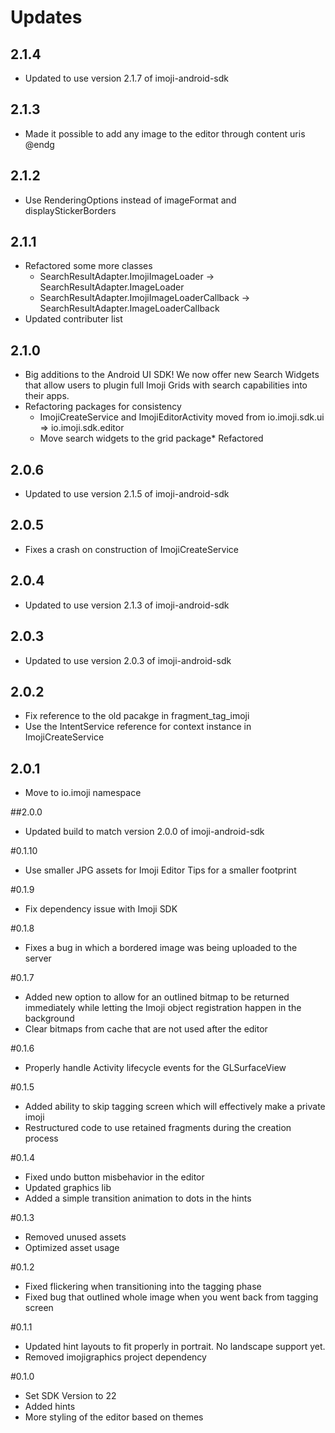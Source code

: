 # Updates

## 2.1.4
* Updated to use version 2.1.7 of imoji-android-sdk 

## 2.1.3
* Made it possible to add any image to the editor through content uris @endg

## 2.1.2
* Use RenderingOptions instead of imageFormat and displayStickerBorders

## 2.1.1
* Refactored some more classes
  * SearchResultAdapter.ImojiImageLoader -> SearchResultAdapter.ImageLoader
  * SearchResultAdapter.ImojiImageLoaderCallback -> SearchResultAdapter.ImageLoaderCallback
* Updated contributer list

## 2.1.0
* Big additions to the Android UI SDK! We now offer new Search Widgets that allow users to plugin full Imoji Grids with search capabilities into their apps. 
* Refactoring packages for consistency
  * ImojiCreateService and ImojiEditorActivity moved from io.imoji.sdk.ui => io.imoji.sdk.editor
  * Move search widgets to the grid package* Refactored 

## 2.0.6
* Updated to use version 2.1.5 of imoji-android-sdk 

## 2.0.5
* Fixes a crash on construction of ImojiCreateService

## 2.0.4
* Updated to use version 2.1.3 of imoji-android-sdk 

## 2.0.3
* Updated to use version 2.0.3 of imoji-android-sdk 

## 2.0.2
* Fix reference to the old pacakge in fragment_tag_imoji
* Use the IntentService reference for context instance in ImojiCreateService 

## 2.0.1
* Move to io.imoji namespace

##2.0.0
* Updated build to match version 2.0.0 of imoji-android-sdk

#0.1.10
- Use smaller JPG assets for Imoji Editor Tips for a smaller footprint

#0.1.9
- Fix dependency issue with Imoji SDK

#0.1.8
- Fixes a bug in which a bordered image was being uploaded to the server

#0.1.7
- Added new option to allow for an outlined bitmap to be returned immediately while letting the
  Imoji object registration happen in the background
- Clear bitmaps from cache that are not used after the editor

#0.1.6
- Properly handle Activity lifecycle events for the GLSurfaceView

#0.1.5
- Added ability to skip tagging screen which will effectively make a private imoji
- Restructured code to use retained fragments during the creation process

#0.1.4
- Fixed undo button misbehavior in the editor
- Updated graphics lib
- Added a simple transition animation to dots in the hints

#0.1.3
- Removed unused assets
- Optimized asset usage 

#0.1.2
- Fixed flickering when transitioning into the tagging phase
- Fixed bug that outlined whole image when you went back from tagging screen 

#0.1.1
- Updated hint layouts to fit properly in portrait. No landscape support yet.
- Removed imojigraphics project dependency

#0.1.0
- Set SDK Version to 22
- Added hints
- More styling of the editor based on themes

